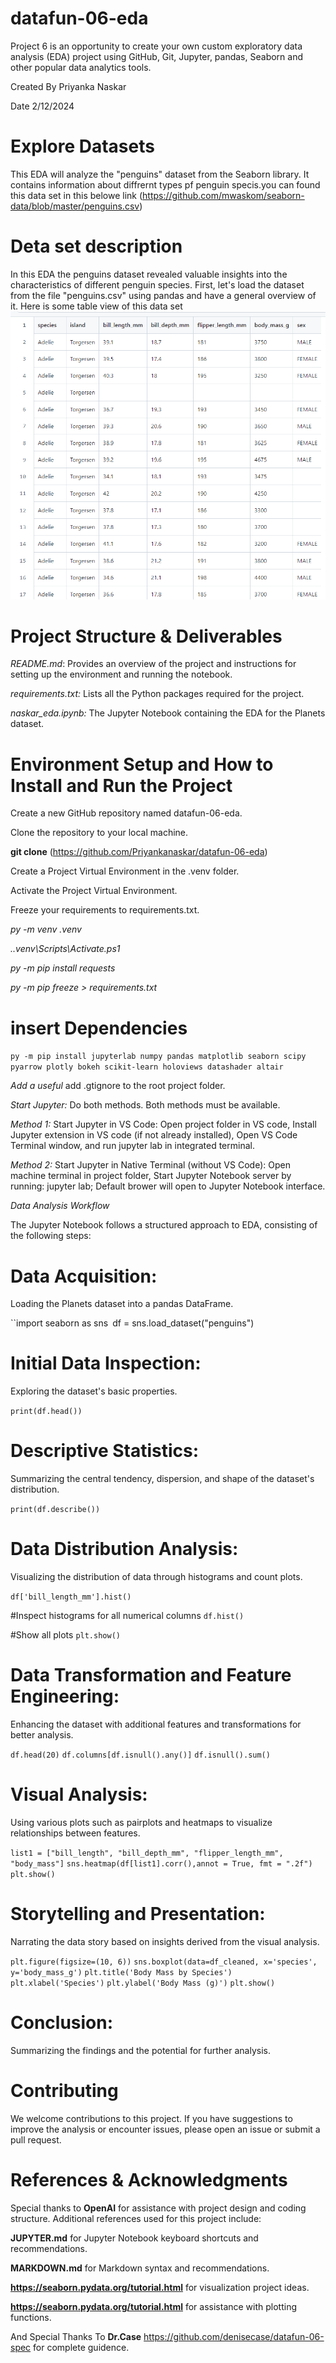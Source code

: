 # datafun-06-eda

 Project 6 is an opportunity to create your own custom exploratory data analysis (EDA) project using GitHub, Git, Jupyter, pandas, Seaborn and other popular data analytics tools.

 Created By Priyanka Naskar

 Date 2/12/2024

# Explore Datasets
This EDA will analyze the "penguins" dataset from the Seaborn library. It contains information about  diffrernt types pf penguin specis.you can found this data set in this belowe link
(https://github.com/mwaskom/seaborn-data/blob/master/penguins.csv)

# Deta set description
In this EDA  the penguins dataset  revealed valuable insights into the characteristics of different penguin species. First, let's load the dataset from the file "penguins.csv" using pandas and have a general overview of it.
Here is some table view of this data set
![alt text](image.png)

# Project Structure & Deliverables 
 *README.md*:  Provides an overview of the project and instructions for setting up the environment and running the notebook.

 *requirements.txt:* Lists all the Python packages required for the project.

 *naskar_eda.ipynb:*  The Jupyter Notebook containing the EDA for the Planets dataset.

 # Environment Setup and How to Install and Run the Project
 Create a new GitHub repository named datafun-06-eda.

 Clone the repository to your local machine.

**git clone**  (https://github.com/Priyankanaskar/datafun-06-eda)

Create a Project Virtual Environment in the .venv folder.

Activate the Project Virtual Environment.

Freeze your requirements to requirements.txt. 

*py -m venv .venv*

*.\.venv\Scripts\Activate.ps1*

*py -m pip install requests*

*py -m pip freeze > requirements.txt*

# insert Dependencies

`py -m pip install jupyterlab numpy pandas matplotlib seaborn scipy pyarrow plotly bokeh scikit-learn holoviews datashader altair`

*Add a useful*   add .gtignore to the root project folder.

*Start Jupyter:*  Do both methods. Both methods must be available.

*Method 1:*
  Start Jupyter in VS Code: Open project folder in VS code, Install Jupyter extension in VS code (if not already installed), Open VS Code Terminal window, and run jupyter lab in integrated terminal.

*Method 2:*
  Start Jupyter in Native Terminal (without VS Code): Open machine terminal in project folder, Start Jupyter Notebook server by running: jupyter lab; Default brower will open to Jupyter Notebook interface.

*Data Analysis Workflow*

The Jupyter Notebook follows a structured approach to EDA, consisting of the following steps:

# Data Acquisition:

 Loading the Planets dataset into a pandas DataFrame.

``import seaborn as sns`
`df = sns.load_dataset("penguins")`
`
# Initial Data Inspection:
Exploring the dataset's basic properties.

``print(df.head())``

# Descriptive Statistics:
Summarizing the central tendency, dispersion, and shape of the dataset's distribution.

`print(df.describe())`

# Data Distribution Analysis:
 Visualizing the distribution of data through histograms and count plots.

``df['bill_length_mm'].hist()``

#Inspect histograms for all numerical columns
``df.hist()``

#Show all plots
`plt.show()`

# Data Transformation and Feature Engineering:
 Enhancing the dataset with additional features and transformations for better analysis.

`df.head(20)`
`df.columns[df.isnull().any()]`
`df.isnull().sum()`

# Visual Analysis:
Using various plots such as pairplots and heatmaps to visualize relationships between features.

`list1 = ["bill_length", "bill_depth_mm", "flipper_length_mm", "body_mass"]`
`sns.heatmap(df[list1].corr(),annot = True, fmt = ".2f")`
`plt.show()`

# Storytelling and Presentation: 
Narrating the data story based on insights derived from the visual analysis.

`plt.figure(figsize=(10, 6))`
`sns.boxplot(data=df_cleaned, x='species', y='body_mass_g')`
`plt.title('Body Mass by Species')`
`plt.xlabel('Species')`
`plt.ylabel('Body Mass (g)')`
`plt.show()`

# Conclusion:
 Summarizing the findings and the potential for further analysis.

# Contributing

 We welcome contributions to this project. If you have suggestions to improve the analysis or encounter issues, please open an issue or submit a pull request.

# References & Acknowledgments

Special thanks to **OpenAI** for assistance with project design and coding structure. Additional references used for this project include:

**JUPYTER.md**   for Jupyter Notebook keyboard shortcuts and recommendations.

**MARKDOWN.md**  for Markdown syntax and recommendations.

**https://seaborn.pydata.org/tutorial.html**  for visualization project ideas.

**https://seaborn.pydata.org/tutorial.html**  for assistance with plotting functions.

And Special Thanks To **Dr.Case** https://github.com/denisecase/datafun-06-spec for complete guidence.